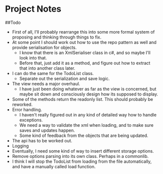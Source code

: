 # Project Notes

##Todo
  - First of all, I'll probably rearrange this into some more formal system of proposing and thinking through things to fix.
  - At some point I should work out how to use the repo pattern as well and provide serialisation for objects.
    - I know that there is an XmlSerialiser class in c#, and so maybe I'll look into that.
    - Before that, just add it as a method, and figure out how to extract that into another class later.
  - I can do the same for the TodoList class.
    - Separate out the serialization and save logic.
  - The view needs a major overhaul.
    - I have just been doing whatever as far as the view is concerned, but maybe sit down and consciously design how its supposed to display.
  - Some of the methods return the readonly list. This should probably be reworked.
  - Error handling.
    - I haven't really figured out in any kind of detailed way how to handle exceptions.
    - We need a way to validate the xml when loading, and to make sure saves and updates happen.
    - Some kind of feedback from the objects that are being updated.
  - The api has to be worked out.
  - Logging
  - Eventually, I need some kind of way to insert different storage options.
  - Remove options parsing into its own class. Perhaps in a commonlib.
  - I think I will stop the TodoList from loading from the file automatically, and have a manually called load function.